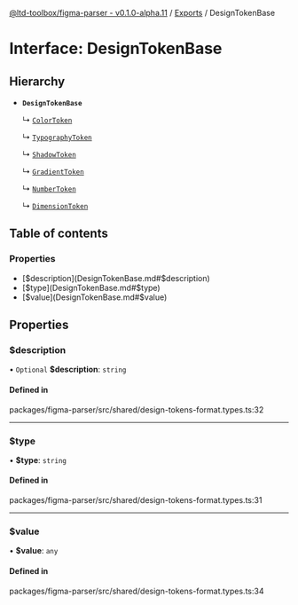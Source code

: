 [@ltd-toolbox/figma-parser - v0.1.0-alpha.11](../README.md) / [Exports](../modules.md) / DesignTokenBase

# Interface: DesignTokenBase

## Hierarchy

- **`DesignTokenBase`**

  ↳ [`ColorToken`](ColorToken.md)

  ↳ [`TypographyToken`](TypographyToken.md)

  ↳ [`ShadowToken`](ShadowToken.md)

  ↳ [`GradientToken`](GradientToken.md)

  ↳ [`NumberToken`](NumberToken.md)

  ↳ [`DimensionToken`](DimensionToken.md)

## Table of contents

### Properties

- [$description](DesignTokenBase.md#$description)
- [$type](DesignTokenBase.md#$type)
- [$value](DesignTokenBase.md#$value)

## Properties

### $description

• `Optional` **$description**: `string`

#### Defined in

packages/figma-parser/src/shared/design-tokens-format.types.ts:32

___

### $type

• **$type**: `string`

#### Defined in

packages/figma-parser/src/shared/design-tokens-format.types.ts:31

___

### $value

• **$value**: `any`

#### Defined in

packages/figma-parser/src/shared/design-tokens-format.types.ts:34
